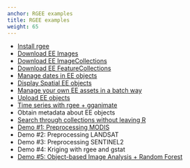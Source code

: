 ```yaml
---
anchor: RGEE examples
title: RGEE examples
weight: 65
---
```

- [Install rgee](https://github.com/r-spatial/rgee/blob/examples/rgee/00_install_considerations.R)
- [Download  EE Images](https://github.com/r-spatial/rgee/blob/examples/rgee/01_img_download.R)
- [Download  EE ImageCollections](https://github.com/r-spatial/rgee/blob/examples/rgee/02_ic_download.R)
- [Download  EE FeatureCollections](https://github.com/r-spatial/rgee/blob/examples/rgee/03_fc_download.R)
- [Manage dates in EE objects](https://github.com/r-spatial/rgee/blob/examples/rgee/04_dates.R)
- [Display Spatial EE objects](https://github.com/r-spatial/rgee/blob/examples/rgee/05_map.R)
- [Manage your own EE assets in a batch way](https://github.com/r-spatial/rgee/blob/examples/rgee/06_manage.R)
- [Upload EE objects](https://github.com/r-spatial/rgee/blob/examples/rgee/07_upload.R)
- [Time series with rgee + gganimate](https://github.com/r-spatial/rgee/blob/examples/rgee/08_extract.R)
- Obtain metadata about EE objects
- [Search through collections without leaving R](https://github.com/r-spatial/rgee/blob/examples/rgee/10_search.R)
- [Demo #1: Preprocessing MODIS](https://github.com/r-spatial/rgee/blob/examples/rgee/11_pre_MODIS.R)
- Demo #2: Preprocessing LANDSAT
- Demo #3: Preprocessing SENTINEL2
- Demo #4: Kriging with rgee and gstat
- [Demo #5: Object-based Image Analysis + Random Forest](https://github.com/r-spatial/rgee/blob/examples/rgee/15_obia.R)
